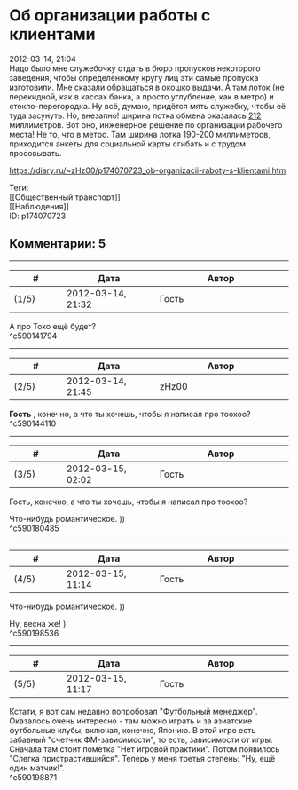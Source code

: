 Об организации работы с клиентами
=================================

  
2012-03-14, 21:04  
 Надо было мне служебочку отдать в бюро пропусков некоторого заведения, чтобы определённому кругу лиц эти самые пропуска изготовили. Мне сказали обращаться в окошко выдачи. А там лоток (не перекидной, как в кассах банка, а просто углубление, как в метро) и стекло-перегородка. Ну всё, думаю, придётся мять служебку, чтобы её туда засунуть. Но, внезапно! ширина лотка обмена оказалась  [212](https://ru.wikipedia.org/wiki/A4)  миллиметров. Вот оно, инженерное решение по организации рабочего места! Не то, что в метро. Там ширина лотка 190-200 миллиметров, приходится анкеты для социальной карты сгибать и с трудом просовывать.   
  
<https://diary.ru/~zHz00/p174070723_ob-organizacii-raboty-s-klientami.htm>  
  
Теги:  
[[Общественный транспорт]]  
[[Наблюдения]]  
ID: p174070723  


Комментарии: 5
--------------

  


---



|         #         |              Дата              |                     Автор                     |           ID           |
| --- | --- | --- | --- |
| (1/5) | 2012-03-14, 21:32 | Гость | c590141794 |

  
 А про Тохо ещё будет?   
 ^c590141794

---



|         #         |              Дата              |                     Автор                     |           ID           |
| --- | --- | --- | --- |
| (2/5) | 2012-03-14, 21:45 | zHz00 | c590144110 |

  
  **Гость**  , конечно, а что ты хочешь, чтобы я написал про тоохоо?   
 ^c590144110

---



|         #         |              Дата              |                     Автор                     |           ID           |
| --- | --- | --- | --- |
| (3/5) | 2012-03-15, 02:02 | Гость | c590180485 |

  
  Гость, конечно, а что ты хочешь, чтобы я написал про тоохоо?    
   
 Что-нибудь романтическое. ))   
 ^c590180485

---



|         #         |              Дата              |                     Автор                     |           ID           |
| --- | --- | --- | --- |
| (4/5) | 2012-03-15, 11:14 | Гость | c590198536 |

  
  Что-нибудь романтическое. ))    
   
 Ну, весна же! )   
 ^c590198536

---



|         #         |              Дата              |                     Автор                     |           ID           |
| --- | --- | --- | --- |
| (5/5) | 2012-03-15, 11:17 | Гость | c590198871 |

  
 Кстати, я вот сам недавно попробовал "Футбольный менеджер". Оказалось очень интересно - там можно играть и за азиатские футбольные клубы, включая, конечно, Японию. В этой игре есть забавный "счетчик ФМ-зависимости", то есть, зависимости от игры. Сначала там стоит пометка "Нет игровой практики". Потом появилось "Слегка пристрастившийся". Теперь у меня третья степень: "Ну, ещё один матчик!".   
 ^c590198871